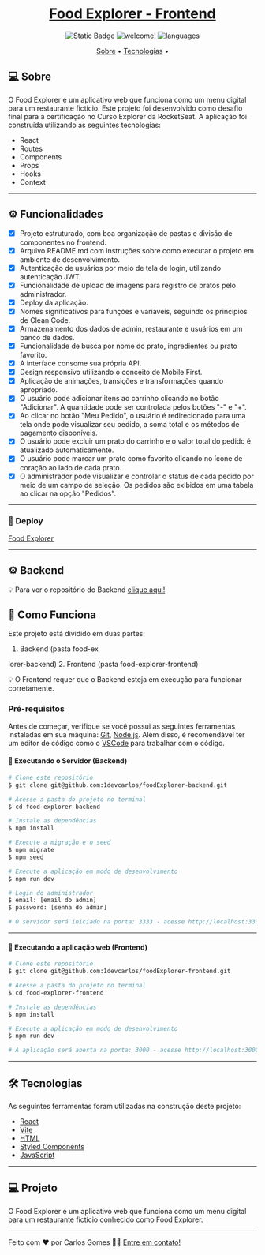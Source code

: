 
<h1 align="center">
    <a href="#"> Food Explorer - Frontend</a>
</h1>

<p align="center">

  <img alt="Static Badge" src="https://img.shields.io/badge/status-concluido-green">
	
  <img src="https://img.shields.io/static/v1?label=PRs&message=welcome&color=49AA26&labelColor=000000" alt="welcome!" />
	
  <img src="https://img.shields.io/github/languages/count/1devcarlos/foodExplorer-frontend" alt="languages" />
	
  


</p>


<p align="center">
 <a href="#-sobre">Sobre</a> •
 <a href="#-tecnologias">Tecnologias</a> •

</p>

## 💻 Sobre

O Food Explorer é um aplicativo web que funciona como um menu digital para um restaurante fictício. Este projeto foi desenvolvido como desafio final para a certificação no Curso Explorer da RocketSeat. A aplicação foi construída utilizando as seguintes tecnologias:

- React
- Routes
- Components
- Props
- Hooks
- Context

---

## ⚙️ Funcionalidades

- [x] Projeto estruturado, com boa organização de pastas e divisão de componentes no frontend.
- [x] Arquivo README.md com instruções sobre como executar o projeto em ambiente de desenvolvimento.
- [x] Autenticação de usuários por meio de tela de login, utilizando autenticação JWT.
- [x] Funcionalidade de upload de imagens para registro de pratos pelo administrador.
- [x] Deploy da aplicação.
- [x] Nomes significativos para funções e variáveis, seguindo os princípios de Clean Code.
- [x] Armazenamento dos dados de admin, restaurante e usuários em um banco de dados.
- [x] Funcionalidade de busca por nome do prato, ingredientes ou prato favorito.
- [x] A interface consome sua própria API.
- [x] Design responsivo utilizando o conceito de Mobile First.
- [x] Aplicação de animações, transições e transformações quando apropriado.
- [x] O usuário pode adicionar itens ao carrinho clicando no botão "Adicionar". A quantidade pode ser controlada pelos botões "-" e "+".
- [x] Ao clicar no botão "Meu Pedido", o usuário é redirecionado para uma tela onde pode visualizar seu pedido, a soma total e os métodos de pagamento disponíveis.
- [x] O usuário pode excluir um prato do carrinho e o valor total do pedido é atualizado automaticamente.
- [x] O usuário pode marcar um prato como favorito clicando no ícone de coração ao lado de cada prato.
- [x] O administrador pode visualizar e controlar o status de cada pedido por meio de um campo de seleção. Os pedidos são exibidos em uma tabela ao clicar na opção "Pedidos".

---

### 🚀 Deploy

[Food Explorer](https://cg-food-explorer.netlify.app/)

---

## ⚙️ Backend

💡 Para ver o repositório do Backend <a href="https://github.com/1devcarlos/foodExplorer-backend" target="_blank">clique aqui!</a>

## 🚀 Como Funciona

Este projeto está dividido em duas partes:

1. Backend (pasta food-ex

lorer-backend)
2. Frontend (pasta food-explorer-frontend)

💡 O Frontend requer que o Backend esteja em execução para funcionar corretamente.

### Pré-requisitos

Antes de começar, verifique se você possui as seguintes ferramentas instaladas em sua máquina: [Git](https://git-scm.com), [Node.js](https://nodejs.org/en/). Além disso, é recomendável ter um editor de código como o [VSCode](https://code.visualstudio.com/) para trabalhar com o código.

#### 🎲 Executando o Servidor (Backend)

```bash
# Clone este repositório
$ git clone git@github.com:1devcarlos/foodExplorer-backend.git

# Acesse a pasta do projeto no terminal
$ cd food-explorer-backend

# Instale as dependências
$ npm install

# Execute a migração e o seed
$ npm migrate
$ npm seed

# Execute a aplicação em modo de desenvolvimento
$ npm run dev

# Login do administrador
$ email: [email do admin]
$ password: [senha do admin]

# O servidor será iniciado na porta: 3333 - acesse http://localhost:3333
```

---

#### 🧭 Executando a aplicação web (Frontend)

```bash
# Clone este repositório
$ git clone git@github.com:1devcarlos/foodExplorer-frontend.git

# Acesse a pasta do projeto no terminal
$ cd food-explorer-frontend

# Instale as dependências
$ npm install

# Execute a aplicação em modo de desenvolvimento
$ npm run dev

# A aplicação será aberta na porta: 3000 - acesse http://localhost:3000
```

---

## 🛠 Tecnologias

As seguintes ferramentas foram utilizadas na construção deste projeto:

- [React](https://react.dev/)
- [Vite](https://vitejs.dev/)
- [HTML](https://developer.mozilla.org/pt-BR/docs/Web/HTML)
- [Styled Components](https://styled-components.com/)
- [JavaScript](https://developer.mozilla.org/pt-BR/docs/Web/JavaScript)

---

## 💻 Projeto

O Food Explorer é um aplicativo web que funciona como um menu digital para um restaurante fictício conhecido como Food Explorer.

---

Feito com ❤️ por Carlos Gomes 👋🏽 [Entre em contato!](https://www.linkedin.com/in/1devcarlos/)
